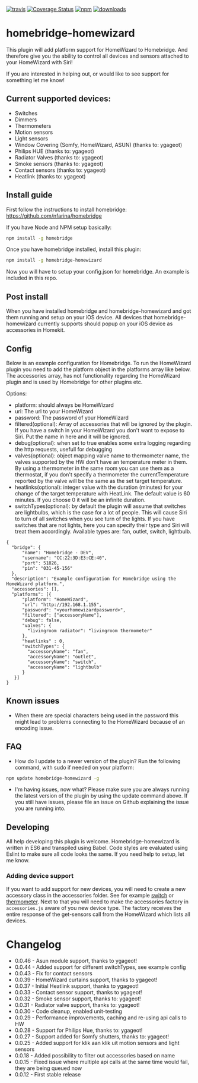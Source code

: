 [![travis][travis-image]][travis-url]
[![Coverage Status](https://coveralls.io/repos/rthewhite/homebridge-homewizard/badge.svg?branch=master&service=github)](https://coveralls.io/github/rthewhite/homebridge-homewizard?branch=master)
[![npm][npm-image]][npm-url]
[![downloads][downloads-image]][downloads-url]

[travis-image]: https://img.shields.io/travis/rthewhite/homebridge-homewizard.svg?style=flat
[travis-url]: https://travis-ci.org/rthewhite/homebridge-homewizard
[npm-image]: https://img.shields.io/npm/v/homebridge-homewizard.svg?style=flat
[npm-url]: https://npmjs.org/package/homebridge-homewizard
[downloads-image]: https://img.shields.io/npm/dm/homebridge-homewizard.svg?style=flat
[downloads-url]: https://npmjs.org/package/homebridge-homewizard

# homebridge-homewizard
This plugin will add platform support for HomeWizard to Homebridge.
And therefore give you the ability to control all devices and sensors attached to your HomeWizard with Siri!

If you are interested in helping out, or would like to see support for something let me know!

## Current supported devices:
- Switches
- Dimmers
- Thermometers
- Motion sensors
- Light sensors
- Window Covering (Somfy, HomeWizard, ASUN) (thanks to: ygageot)
- Philips HUE (thanks to: ygageot)
- Radiator Valves (thanks to: ygageot)
- Smoke sensors (thanks to: ygageot)
- Contact sensors (thanks to: ygageot)
- Heatlink (thanks to: ygageot)

## Install guide
First follow the instructions to install homebridge: https://github.com/nfarina/homebridge

If you have Node and NPM setup basically:
```bash
npm install -g homebridge
```

Once you have homebridge installed, install this plugin:

```bash
npm install -g homebridge-homewizard
```

Now you will have to setup your config.json for homebridge. An example
is included in this repo.

## Post install
When you have installed homebridge and homebridge-homewizard and got them running
and setup on your iOS device. All devices that homebridge-homewizard currently
supports should popup on your iOS device as accessories in Homekit.

## Config
Below is an example configuration for Homebridge. To run the HomeWizard plugin you need to add the
platform object in the platforms array like below. The accessories array, has not functionality
regarding the HomeWizard plugin and is used by Homebridge for other plugins etc.

Options:
- platform: should always be HomeWizard
- url: The url to your HomeWizard
- password: The password of your HomeWizard
- filtered(optional): Array of accessories that will be ignored by the plugin. If you have a switch in your
HomeWizard you don't want to expose to Siri. Put the name in here and it will be ignored.
- debug(optional): when set to true enables some extra logging regarding the http requests, usefull for debugging
- valves(optional): object mapping valve name to thermometer name, the valves supported by the HW don't have an temperature meter in them. By using a thermometer in the same room you can use them as a thermostat, if you don't specify a thermometer the currentTemperature reported by the valve will be the same as the set target temperature.
- heatlinks(optional): integer value with the duration (minutes) for your change of the target temperature with HeatLink. The default value is 60 minutes. If you choose 0 it will be an infinite duration.
- switchTypes(optional): by default the plugin will assume that switches are lightbulbs, which is the case for
a lot of people. This will cause Siri to turn of all switches when you see turn of the lights. If you have
switches that are not lights, here you can specify their type and Siri will treat them accordingly.
Available types are: fan, outlet, switch, lightbulb.

```
{
  "bridge": {
      "name": "Homebridge - DEV",
      "username": "CC:22:3D:E3:CE:40",
      "port": 51826,
      "pin": "031-45-156"
  },
  "description": "Example configuration for Homebridge using the HomeWizard platform.",
  "accessories": [],
  "platforms": [{
      "platform": "HomeWizard",
      "url": "http://192.168.1.155",
      "password": "<yourhomewizardpassword>",
      "filtered": ["accessoryName"],
      "debug": false,
      "valves": {
        "livingroom radiator": "livingroom thermometer"
      },
      "heatlinks" : 0,
      "switchTypes": {
        "accessoryName": "fan",
        "accessoryName": "outlet",
        "accessoryName": "switch",
        "accessoryName": "lightbulb"
      }
   }]
}
```

## Known issues
- When there are special characters being used in the password this might lead to problems connecting to the HomeWizard because of an encoding issue.

## FAQ
- How do I update to a newer version of the plugin?
Run the following command, with sudo if needed on your platform:
```bash
npm update homebridge-homewizard -g
```

- I'm having issues, now what?
Please make sure you are always running the latest version of the plugin by using the update command above.
If you still have issues, please file an issue on Github explaining the issue you are running into.


## Developing
All help developing this plugin is welcome. Homebridge-homewizard is written in ES6 and transpiled using Babel.
Code styles are evaluated using Eslint to make sure all code looks the same. If you need help to setup, let me know.

### Adding device support
If you want to add support for new devices, you will need to create a new accessory class in
the accessories folder. See for example [switch](src/accessories/switch.js) or [thermometer](src/accessories/thermometer.js). Next to that you will need to make
the accessories factory in `accessories.js` aware of you new device type. The factory receives the entire response of the get-sensors call from the HomeWizard which lists all devices.

# Changelog
- 0.0.46 - Asun module support, thanks to ygageot!
- 0.0.44 - Added support for different switchTypes, see example config
- 0.0.43 - Fix for contact sensors
- 0.0.39 - HomeWizard curtains support, thanks to ygageot!
- 0.0.37 - Initial Heatlink support, thanks to ygageot!
- 0.0.33 - Contact sensor support, thanks to ygageot!
- 0.0.32 - Smoke sensor support, thanks to: ygageot!
- 0.0.31 - Radiator valve support, thanks to: ygageot!
- 0.0.30 - Code cleanup, enabled unit-testing
- 0.0.29 - Performance improvements, caching and re-using api calls to HW
- 0.0.28 - Support for Philips Hue, thanks to: ygageot!
- 0.0.27 - Support added for Somfy shutters, thanks to: ygageot!
- 0.0.25 - Added support for klik aan klik uit motion sensors and light sensors
- 0.0.18 - Added possibility to filter out accessories based on name
- 0.0.15 - Fixed issue where multiple api calls at the same time would fail, they are being queued now
- 0.0.12 - First stable release
